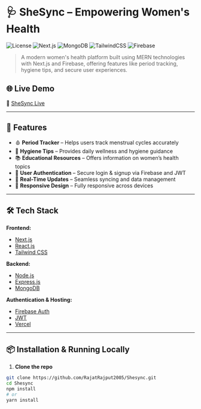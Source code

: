 # 🩺 SheSync – Empowering Women's Health

![License](https://img.shields.io/badge/license-MIT-green)
![Next.js](https://img.shields.io/badge/Next.js-13-blue)
![MongoDB](https://img.shields.io/badge/MongoDB-Database-green)
![TailwindCSS](https://img.shields.io/badge/Tailwind-CSS-blue)
![Firebase](https://img.shields.io/badge/Firebase-Auth-yellow)

> A modern women's health platform built using MERN technologies with Next.js and Firebase, offering features like period tracking, hygiene tips, and secure user experiences.

## 🌐 Live Demo

🔗 [SheSync Live](https://shesync.vercel.app)

---

## 🚀 Features

- 🩸 **Period Tracker** – Helps users track menstrual cycles accurately
- 🧼 **Hygiene Tips** – Provides daily wellness and hygiene guidance
- 📚 **Educational Resources** – Offers information on women’s health topics
- 🔐 **User Authentication** – Secure login & signup via Firebase and JWT
- 🔄 **Real-Time Updates** – Seamless syncing and data management
- 📱 **Responsive Design** – Fully responsive across devices

---

## 🛠 Tech Stack

**Frontend:**
- [Next.js](https://nextjs.org/)
- [React.js](https://reactjs.org/)
- [Tailwind CSS](https://tailwindcss.com/)

**Backend:**
- [Node.js](https://nodejs.org/)
- [Express.js](https://expressjs.com/)
- [MongoDB](https://www.mongodb.com/)

**Authentication & Hosting:**
- [Firebase Auth](https://firebase.google.com/products/auth)
- [JWT](https://jwt.io/)
- [Vercel](https://vercel.com/)

---

## 📦 Installation & Running Locally

1. **Clone the repo**

```bash
git clone https://github.com/RajatRajput2005/Shesync.git
cd Shesync
npm install
# or
yarn install

